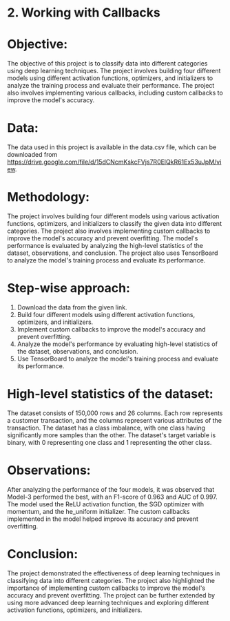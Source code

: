 # 2. Working with Callbacks


# Objective:
The objective of this project is to classify data into different categories using deep learning techniques. The project involves building four different models using different activation functions, optimizers, and initializers to analyze the training process and evaluate their performance. The project also involves implementing various callbacks, including custom callbacks to improve the model's accuracy.

# Data:
The data used in this project is available in the data.csv file, which can be downloaded from https://drive.google.com/file/d/15dCNcmKskcFVjs7R0ElQkR61Ex53uJpM/view.

# Methodology:
The project involves building four different models using various activation functions, optimizers, and initializers to classify the given data into different categories. The project also involves implementing custom callbacks to improve the model's accuracy and prevent overfitting. The model's performance is evaluated by analyzing the high-level statistics of the dataset, observations, and conclusion. The project also uses TensorBoard to analyze the model's training process and evaluate its performance.

# Step-wise approach:
1. Download the data from the given link.
2. Build four different models using different activation functions, optimizers, and initializers.
3. Implement custom callbacks to improve the model's accuracy and prevent overfitting.
4. Analyze the model's performance by evaluating high-level statistics of the dataset, observations, and conclusion.
5. Use TensorBoard to analyze the model's training process and evaluate its performance.

# High-level statistics of the dataset:
The dataset consists of 150,000 rows and 26 columns. Each row represents a customer transaction, and the columns represent various attributes of the transaction. The dataset has a class imbalance, with one class having significantly more samples than the other. The dataset's target variable is binary, with 0 representing one class and 1 representing the other class.

# Observations:
After analyzing the performance of the four models, it was observed that Model-3 performed the best, with an F1-score of 0.963 and AUC of 0.997. The model used the ReLU activation function, the SGD optimizer with momentum, and the he_uniform initializer. The custom callbacks implemented in the model helped improve its accuracy and prevent overfitting.

# Conclusion:
The project demonstrated the effectiveness of deep learning techniques in classifying data into different categories. The project also highlighted the importance of implementing custom callbacks to improve the model's accuracy and prevent overfitting. The project can be further extended by using more advanced deep learning techniques and exploring different activation functions, optimizers, and initializers.

